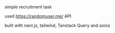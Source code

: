 simple recruitment task

used https://randomuser.me/ API

built with next.js, tailwind, Tanstack Query and axios
